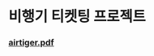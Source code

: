 # 비행기 티켓팅 프로젝트

### [airtiger.pdf](https://drive.google.com/file/d/1WhKek87xikd-gkX8EE6E49gzQ56ztJKs/view?usp=sharing)
